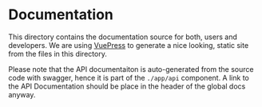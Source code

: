 # Documentation

This directory contains the documentation source for both, users and developers. 
We are using [VuePress](https://vuepress.vuejs.org/) to generate a nice
looking, static site from the files in this directory.

Please note that the API documentaiton is auto-generated from the source code
with swagger, hence it is part of the `./app/api` component. A link to the API
Documentation should be place in the header of the global docs anyway.
